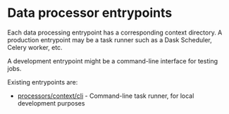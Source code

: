 # Data processor entrypoints

Each data processing entrypoint has a corresponding context directory. A production entrypoint may be a task runner such as a Dask Scheduler, Celery worker, etc.

A development entrypoint might be a command-line interface for testing jobs.

Existing entrypoints are:

- [processors/context/cli](./cli) - Command-line task runner, for local development purposes
